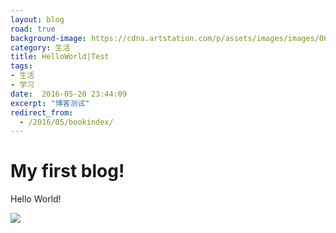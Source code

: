 ```yaml
---
layout: blog
road: true
background-image: https://cdna.artstation.com/p/assets/images/images/009/876/382/large/wonbin-lee-kakaotalk-20180315-165934159.jpg
category: 生活
title: HelloWorld|Test
tags:
- 生活
- 学习
date:  2016-05-20 23:44:09
excerpt: "博客测试"
redirect_from:
  - /2016/05/bookindex/
---
```


# My first blog!

Hello World!

![](https://mir-s3-cdn-cf.behance.net/projects/404/c58f6f50160321.58c8fafe6ab20.jpg)